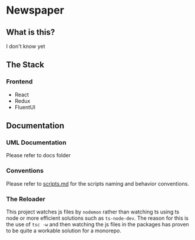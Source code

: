 # Newspaper

## What is this?

I don't know yet

## The Stack

### Frontend

- React
- Redux
- FluentUI

## Documentation

### UML Documentation

Please refer to docs folder

### Conventions

Please refer to [scripts.md](scripts.md) for the scripts naming and behavior
conventions.

### The Reloader

This project watches js files by `nodemon` rather than watching ts using ts node
or more efficient solutions such as `ts-node-dev`. The reason for this is the
use of `tsc -w` and then watching the js files in the packages has proven to be
quite a workable solution for a monorepo.
